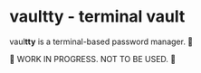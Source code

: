# vaul**tty** - terminal vault


vaul**tty** is a terminal-based password manager. 🔐


🚧 WORK IN PROGRESS. NOT TO BE USED. 🚧
